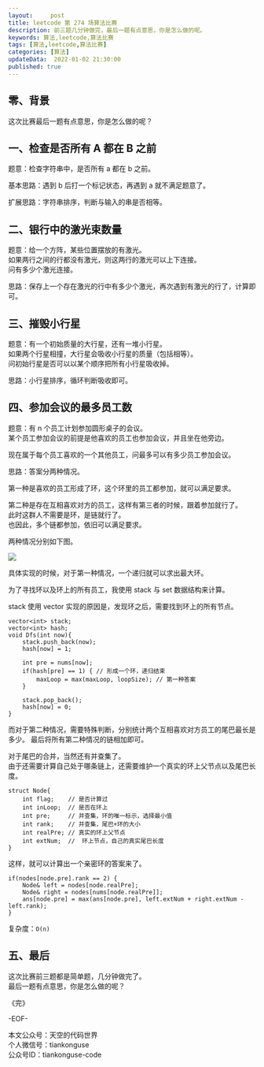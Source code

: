 ```yaml
---   
layout:     post  
title: leetcode 第 274 场算法比赛  
description: 前三题几分钟做完，最后一题有点意思，你是怎么做的呢。       
keywords: 算法,leetcode,算法比赛  
tags: [算法,leetcode,算法比赛]    
categories: [算法]  
updateData:  2022-01-02 21:30:00  
published: true  
---  
```



## 零、背景  


这次比赛最后一题有点意思，你是怎么做的呢？  


## 一、检查是否所有 A 都在 B 之前  

题意：检查字符串中，是否所有 a 都在 b 之前。  


基本思路：遇到 b 后打一个标记状态，再遇到 a 就不满足题意了。  


扩展思路：字符串排序，判断与输入的串是否相等。  



## 二、银行中的激光束数量  


题意：给一个方阵，某些位置摆放的有激光。  
如果两行之间的行都没有激光，则这两行的激光可以上下连接。  
问有多少个激光连接。  


思路：保存上一个存在激光的行中有多少个激光，再次遇到有激光的行了，计算即可。  



## 三、摧毁小行星  


题意：有一个初始质量的大行星，还有一堆小行星。  
如果两个行星相撞，大行星会吸收小行星的质量（包括相等）。  
问初始行星是否可以以某个顺序把所有小行星吸收掉。  


思路：小行星排序，循环判断吸收即可。  


## 四、参加会议的最多员工数  


题意：有 n 个员工计划参加圆形桌子的会议。  
某个员工参加会议的前提是他喜欢的员工也参加会议，并且坐在他旁边。  


现在属于每个员工喜欢的一个其他员工，问最多可以有多少员工参加会议。  


思路：答案分两种情况。  


第一种是喜欢的员工形成了环，这个环里的员工都参加，就可以满足要求。  


第二种是存在互相喜欢对方的员工，这样有第三者的时候，跟着参加就行了。  
此时这群人不需要是环，是链就行了。  
也因此，多个链都参加，依旧可以满足要求。  


两种情况分别如下图。  


![](https://res.tiankonguse.com/images/2022/01/02/001.png)  




具体实现的时候，对于第一种情况，一个递归就可以求出最大环。  


为了寻找环以及环上的所有员工，我使用 stack 与 set 数据结构来计算。  

stack 使用 vector 实现的原因是，发现环之后，需要找到环上的所有节点。  


```
vector<int> stack;
vector<int> hash;
void Dfs(int now){
    stack.push_back(now);
    hash[now] = 1;

    int pre = nums[now];
    if(hash[pre] == 1) { // 形成一个环，递归结束
        maxLoop = max(maxLoop, loopSize); // 第一种答案
    }

    stack.pop_back();
    hash[now] = 0;
}
```



而对于第二种情况，需要特殊判断，分别统计两个互相喜欢对方员工的尾巴最长是多少。
最后将所有第二种情况的链相加即可。  


对于尾巴的合并，当然还有并查集了。  
由于还需要计算自己处于哪条链上，还需要维护一个真实的环上父节点以及尾巴长度。  


```
struct Node{
    int flag;    // 是否计算过
    int inLoop;  // 是否在环上
    int pre;     // 并查集，环的唯一标示，选择最小值
    int rank;    // 并查集，尾巴+环的大小
    int realPre; // 真实的环上父节点
    int extNum;  //  环上节点，自己的真实尾巴长度
}
```


这样，就可以计算出一个亲密环的答案来了。  


```
if(nodes[node.pre].rank == 2) {
    Node& left = nodes[node.realPre];
    Node& right = nodes[nums[node.realPre]];
    ans[node.pre] = max(ans[node.pre], left.extNum + right.extNum - left.rank);
}
```

复杂度：`O(n)`

## 五、最后  


这次比赛前三题都是简单题，几分钟做完了。  
最后一题有点意思，你是怎么做的呢？  





《完》  


-EOF-  



本文公众号：天空的代码世界  
个人微信号：tiankonguse  
公众号ID：tiankonguse-code  
  

